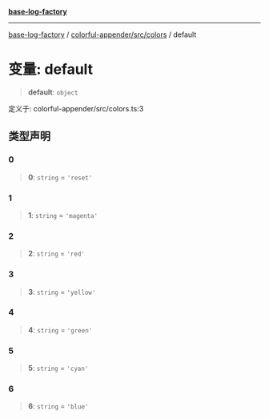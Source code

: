[**base-log-factory**](../../../../index.md)

***

[base-log-factory](../../../../index.md) / [colorful-appender/src/colors](../index.md) / default

# 变量: default

> **default**: `object`

定义于: colorful-appender/src/colors.ts:3

## 类型声明

### 0

> **0**: `string` = `'reset'`

### 1

> **1**: `string` = `'magenta'`

### 2

> **2**: `string` = `'red'`

### 3

> **3**: `string` = `'yellow'`

### 4

> **4**: `string` = `'green'`

### 5

> **5**: `string` = `'cyan'`

### 6

> **6**: `string` = `'blue'`
